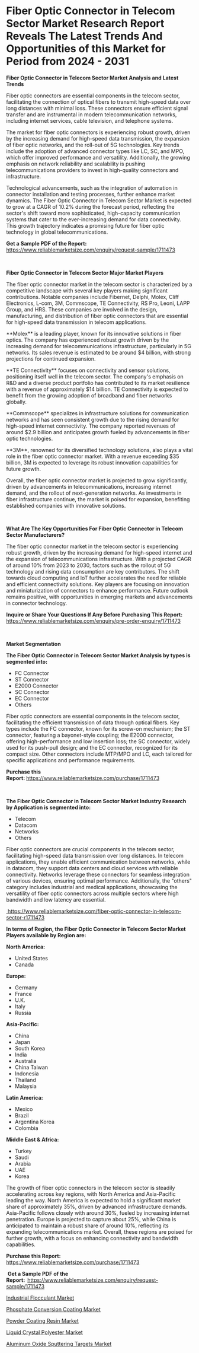 <p><h1>Fiber Optic Connector in Telecom Sector Market Research Report Reveals The Latest Trends And Opportunities of this Market for Period from 2024 - 2031</h1></p><p><strong>Fiber Optic Connector in Telecom Sector Market Analysis and Latest Trends</strong></p>
<p><p>Fiber optic connectors are essential components in the telecom sector, facilitating the connection of optical fibers to transmit high-speed data over long distances with minimal loss. These connectors ensure efficient signal transfer and are instrumental in modern telecommunication networks, including internet services, cable television, and telephone systems. </p><p>The market for fiber optic connectors is experiencing robust growth, driven by the increasing demand for high-speed data transmission, the expansion of fiber optic networks, and the roll-out of 5G technologies. Key trends include the adoption of advanced connector types like LC, SC, and MPO, which offer improved performance and versatility. Additionally, the growing emphasis on network reliability and scalability is pushing telecommunications providers to invest in high-quality connectors and infrastructure.</p><p>Technological advancements, such as the integration of automation in connector installation and testing processes, further enhance market dynamics. The Fiber Optic Connector in Telecom Sector Market is expected to grow at a CAGR of 10.2% during the forecast period, reflecting the sector's shift toward more sophisticated, high-capacity communication systems that cater to the ever-increasing demand for data connectivity. This growth trajectory indicates a promising future for fiber optic technology in global telecommunications.</p></p>
<p><strong>Get a Sample PDF of the Report:&nbsp;</strong> <a href="https://www.reliablemarketsize.com/enquiry/request-sample/1711473?utm_campaign=1592&utm_medium=2&utm_source=Github&utm_content=ia&utm_term=22102024&utm_id=fiber-optic-connector-in-telecom-sector">https://www.reliablemarketsize.com/enquiry/request-sample/1711473</a></p>
<p>&nbsp;</p>
<p><strong>Fiber Optic Connector in Telecom Sector Major Market Players</strong></p>
<p><p>The fiber optic connector market in the telecom sector is characterized by a competitive landscape with several key players making significant contributions. Notable companies include Fibernet, Delphi, Molex, Cliff Electronics, L-com, 3M, Commscope, TE Connectivity, RS Pro, Leoni, LAPP Group, and HRS. These companies are involved in the design, manufacturing, and distribution of fiber optic connectors that are essential for high-speed data transmission in telecom applications.</p><p>**Molex** is a leading player, known for its innovative solutions in fiber optics. The company has experienced robust growth driven by the increasing demand for telecommunications infrastructure, particularly in 5G networks. Its sales revenue is estimated to be around $4 billion, with strong projections for continued expansion.</p><p>**TE Connectivity** focuses on connectivity and sensor solutions, positioning itself well in the telecom sector. The company's emphasis on R&D and a diverse product portfolio has contributed to its market resilience with a revenue of approximately $14 billion. TE Connectivity is expected to benefit from the growing adoption of broadband and fiber networks globally.</p><p>**Commscope** specializes in infrastructure solutions for communication networks and has seen consistent growth due to the rising demand for high-speed internet connectivity. The company reported revenues of around $2.9 billion and anticipates growth fueled by advancements in fiber optic technologies.</p><p>**3M**, renowned for its diversified technology solutions, also plays a vital role in the fiber optic connector market. With a revenue exceeding $35 billion, 3M is expected to leverage its robust innovation capabilities for future growth.</p><p>Overall, the fiber optic connector market is projected to grow significantly, driven by advancements in telecommunications, increasing internet demand, and the rollout of next-generation networks. As investments in fiber infrastructure continue, the market is poised for expansion, benefiting established companies with innovative solutions.</p></p>
<p>&nbsp;</p>
<p><strong>What Are The Key Opportunities For Fiber Optic Connector in Telecom Sector Manufacturers?</strong></p>
<p><p>The fiber optic connector market in the telecom sector is experiencing robust growth, driven by the increasing demand for high-speed internet and the expansion of telecommunications infrastructure. With a projected CAGR of around 10% from 2023 to 2030, factors such as the rollout of 5G technology and rising data consumption are key contributors. The shift towards cloud computing and IoT further accelerates the need for reliable and efficient connectivity solutions. Key players are focusing on innovation and miniaturization of connectors to enhance performance. Future outlook remains positive, with opportunities in emerging markets and advancements in connector technology.</p></p>
<p><strong>Inquire or Share Your Questions If Any Before Purchasing This Report:</strong> <a href="https://www.reliablemarketsize.com/enquiry/pre-order-enquiry/1711473?utm_campaign=1592&utm_medium=2&utm_source=Github&utm_content=ia&utm_term=22102024&utm_id=fiber-optic-connector-in-telecom-sector">https://www.reliablemarketsize.com/enquiry/pre-order-enquiry/1711473</a></p>
<p>&nbsp;</p>
<p><strong>Market Segmentation</strong></p>
<p><strong>The Fiber Optic Connector in Telecom Sector Market Analysis by types is segmented into:</strong></p>
<p><ul><li>FC Connector</li><li>ST Connector</li><li>E2000 Connector</li><li>SC Connector</li><li>EC Connector</li><li>Others</li></ul></p>
<p><p>Fiber optic connectors are essential components in the telecom sector, facilitating the efficient transmission of data through optical fibers. Key types include the FC connector, known for its screw-on mechanism; the ST connector, featuring a bayonet-style coupling; the E2000 connector, offering high-performance and low insertion loss; the SC connector, widely used for its push-pull design; and the EC connector, recognized for its compact size. Other connectors include MTP/MPO and LC, each tailored for specific applications and performance requirements.</p></p>
<p><strong>Purchase this Report:&nbsp;</strong><a href="https://www.reliablemarketsize.com/purchase/1711473?utm_campaign=1592&utm_medium=2&utm_source=Github&utm_content=ia&utm_term=22102024&utm_id=fiber-optic-connector-in-telecom-sector">https://www.reliablemarketsize.com/purchase/1711473</a></p>
<p>&nbsp;</p>
<p><strong>The Fiber Optic Connector in Telecom Sector Market Industry Research by Application is segmented into:</strong></p>
<p><ul><li>Telecom</li><li>Datacom</li><li>Networks</li><li>Others</li></ul></p>
<p><p>Fiber optic connectors are crucial components in the telecom sector, facilitating high-speed data transmission over long distances. In telecom applications, they enable efficient communication between networks, while in datacom, they support data centers and cloud services with reliable connectivity. Networks leverage these connectors for seamless integration of various devices, ensuring optimal performance. Additionally, the "others" category includes industrial and medical applications, showcasing the versatility of fiber optic connectors across multiple sectors where high bandwidth and low latency are essential.</p></p>
<p><a href="https://www.reliablemarketsize.com/fiber-optic-connector-in-telecom-sector-r1711473?utm_campaign=1592&utm_medium=2&utm_source=Github&utm_content=ia&utm_term=22102024&utm_id=fiber-optic-connector-in-telecom-sector">&nbsp;https://www.reliablemarketsize.com/fiber-optic-connector-in-telecom-sector-r1711473</a></p>
<p><strong>In terms of Region, the Fiber Optic Connector in Telecom Sector Market Players available by Region are:</strong></p>
<p>
    <p> <strong> North America: </strong>
        <ul>
            <li>United States</li>
            <li>Canada</li>
        </ul>
        </p> 
    <p> <strong> Europe: </strong>
        <ul>
            <li>Germany</li>
            <li>France</li>
            <li>U.K.</li>
            <li>Italy</li>
            <li>Russia</li>
        </ul>
        </p> 
    <p> <strong> Asia-Pacific: </strong>
        <ul>
            <li>China</li>
            <li>Japan</li>
            <li>South Korea</li>
            <li>India</li>
            <li>Australia</li>
            <li>China Taiwan</li>
            <li>Indonesia</li>
            <li>Thailand</li>
            <li>Malaysia</li>
        </ul>
        </p> 
    <p> <strong> Latin America: </strong>
        <ul>
            <li>Mexico</li>
            <li>Brazil</li>
            <li>Argentina Korea</li>
            <li>Colombia</li>
        </ul>
        </p> 
    <p> <strong> Middle East & Africa: </strong>
        <ul>
            <li>Turkey</li>
            <li>Saudi</li>
            <li>Arabia</li>
            <li>UAE</li>
            <li>Korea</li>
        </ul>
    </p>
    </p>
<p><p>The growth of fiber optic connectors in the telecom sector is steadily accelerating across key regions, with North America and Asia-Pacific leading the way. North America is expected to hold a significant market share of approximately 35%, driven by advanced infrastructure demands. Asia-Pacific follows closely with around 30%, fueled by increasing internet penetration. Europe is projected to capture about 25%, while China is anticipated to maintain a robust share of around 10%, reflecting its expanding telecommunications market. Overall, these regions are poised for further growth, with a focus on enhancing connectivity and bandwidth capabilities.</p></p>
<p><strong>Purchase this Report: </strong><a href="https://www.reliablemarketsize.com/purchase/1711473?utm_campaign=1592&utm_medium=2&utm_source=Github&utm_content=ia&utm_term=22102024&utm_id=fiber-optic-connector-in-telecom-sector">https://www.reliablemarketsize.com/purchase/1711473</a></p>
<p>&nbsp;<strong>Get a Sample PDF of the Report:&nbsp;&nbsp;</strong><a href="https://www.reliablemarketsize.com/enquiry/request-sample/1711473?utm_campaign=1592&utm_medium=2&utm_source=Github&utm_content=ia&utm_term=22102024&utm_id=fiber-optic-connector-in-telecom-sector">https://www.reliablemarketsize.com/enquiry/request-sample/1711473</a></p>
<p><strong></strong></p>
<p><p><a href="https://www.linkedin.com/pulse/industrial-flocculant-market-size-status-forecast-2024-2031-stokks-15voe?utm_campaign=1592&utm_medium=2&utm_source=Github&utm_content=ia&utm_term=22102024&utm_id=fiber-optic-connector-in-telecom-sector">Industrial Flocculant Market</a></p><p><a href="https://www.linkedin.com/pulse/phosphate-conversion-coating-industry-forecast-market-shifts-lrx0e?utm_campaign=1592&utm_medium=2&utm_source=Github&utm_content=ia&utm_term=22102024&utm_id=fiber-optic-connector-in-telecom-sector">Phosphate Conversion Coating Market</a></p><p><a href="https://www.linkedin.com/pulse/powder-coating-resin-market-forecast-global-trends-analysis-gbyve?utm_campaign=1592&utm_medium=2&utm_source=Github&utm_content=ia&utm_term=22102024&utm_id=fiber-optic-connector-in-telecom-sector">Powder Coating Resin Market</a></p><p><a href="https://www.linkedin.com/pulse/investing-liquid-crystal-polyester-market-trends-leading-products-f5nse?utm_campaign=1592&utm_medium=2&utm_source=Github&utm_content=ia&utm_term=22102024&utm_id=fiber-optic-connector-in-telecom-sector">Liquid Crystal Polyester Market</a></p><p><a href="https://github.com/FahadAhmed223/Market-Research-Report-List-1/blob/main/aluminum-oxide-sputtering-targets-market.md?utm_campaign=1592&utm_medium=2&utm_source=Github&utm_content=ia&utm_term=22102024&utm_id=fiber-optic-connector-in-telecom-sector">Aluminum Oxide Sputtering Targets Market</a></p></p>